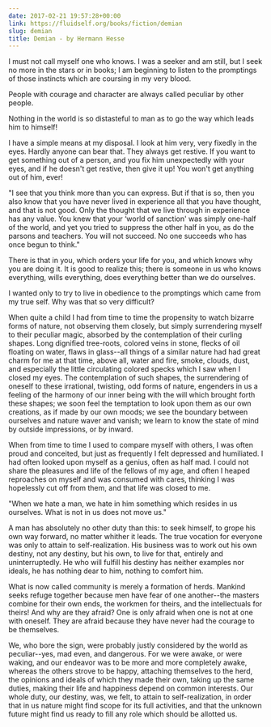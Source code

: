 ```yaml
---
date: 2017-02-21 19:57:28+00:00
link: https://fluidself.org/books/fiction/demian
slug: demian
title: Demian - by Hermann Hesse
---
```


I must not call myself one who knows. I was a seeker and am still, but I seek no more in the stars or in books; I am beginning to listen to the promptings of those instincts which are coursing in my very blood.

People with courage and character are always called peculiar by other people.

Nothing in the world is so distasteful to man as to go the way which leads him to himself!

I have a simple means at my disposal. I look at him very, very fixedly in the eyes. Hardly anyone can bear that. They always get restive. If you want to get something out of a person, and you fix him unexpectedly with your eyes, and if he doesn't get restive, then give it up! You won't get anything out of him, ever!

"I see that you think more than you can express. But if that is so, then you also know that you have never lived in experience all that you have thought, and that is not good. Only the thought that we live through in experience has any value. You knew that your ‘world of sanction' was simply one-half of the world, and yet you tried to suppress the other half in you, as do the parsons and teachers. You will not succeed. No one succeeds who has once begun to think."

There is that in you, which orders your life for you, and which knows why you are doing it. It is good to realize this; there is someone in us who knows everything, wills everything, does everything better than we do ourselves.

I wanted only to try to live in obedience to the promptings which came from my true self. Why was that so very difficult?

When quite a child I had from time to time the propensity to watch bizarre forms of nature, not observing them closely, but simply surrendering myself to their peculiar magic, absorbed by the contemplation of their curling shapes. Long dignified tree-roots, colored veins in stone, flecks of oil floating on water, flaws in glass--all things of a similar nature had had great charm for me at that time, above all, water and fire, smoke, clouds, dust, and especially the little circulating colored specks which I saw when I closed my eyes. The contemplation of such shapes, the surrendering of oneself to these irrational, twisting, odd forms of nature, engenders in us a feeling of the harmony of our inner being with the will which brought forth these shapes; we soon feel the temptation to look upon them as our own creations, as if made by our own moods; we see the boundary between ourselves and nature waver and vanish; we learn to know the state of mind by outside impressions, or by inward.

When from time to time I used to compare myself with others, I was often proud and conceited, but just as frequently I felt depressed and humiliated. I had often looked upon myself as a genius, often as half mad. I could not share the pleasures and life of the fellows of my age, and often I heaped reproaches on myself and was consumed with cares, thinking I was hopelessly cut off from them, and that life was closed to me.

"When we hate a man, we hate in him something which resides in us ourselves. What is not in us does not move us."

A man has absolutely no other duty than this: to seek himself, to grope his own way forward, no matter whither it leads. The true vocation for everyone was only to attain to self-realization. His business was to work out his own destiny, not any destiny, but his own, to live for that, entirely and uninterruptedly. He who will fulfill his destiny has neither examples nor ideals, he has nothing dear to him, nothing to comfort him.

What is now called community is merely a formation of herds. Mankind seeks refuge together because men have fear of one another--the masters combine for their own ends, the workmen for theirs, and the intellectuals for theirs! And why are they afraid? One is only afraid when one is not at one with oneself. They are afraid because they have never had the courage to be themselves.

We, who bore the sign, were probably justly considered by the world as peculiar--yes, mad even, and dangerous. For we were awake, or were waking, and our endeavor was to be more and more completely awake, whereas the others strove to be happy, attaching themselves to the herd, the opinions and ideals of which they made their own, taking up the same duties, making their life and happiness depend on common interests. Our whole duty, our destiny, was, we felt, to attain to self-realization, in order that in us nature might find scope for its full activities, and that the unknown future might find us ready to fill any role which should be allotted us.
